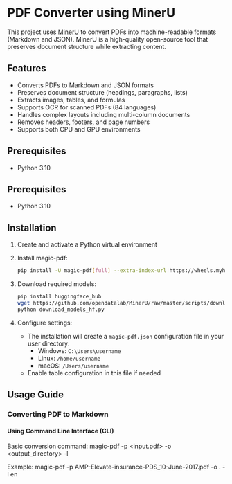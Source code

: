 # PDF Converter using MinerU

This project uses [MinerU](https://github.com/opendatalab/MinerU) to convert PDFs into machine-readable formats (Markdown and JSON). MinerU is a high-quality open-source tool that preserves document structure while extracting content.

## Features

- Converts PDFs to Markdown and JSON formats
- Preserves document structure (headings, paragraphs, lists)
- Extracts images, tables, and formulas
- Supports OCR for scanned PDFs (84 languages)
- Handles complex layouts including multi-column documents
- Removes headers, footers, and page numbers
- Supports both CPU and GPU environments

## Prerequisites

- Python 3.10
## Prerequisites

- Python 3.10

## Installation

1. Create and activate a Python virtual environment

2. Install magic-pdf:
   ```bash
   pip install -U magic-pdf[full] --extra-index-url https://wheels.myhloli.com
   ```

3. Download required models:
   ```bash
   pip install huggingface_hub
   wget https://github.com/opendatalab/MinerU/raw/master/scripts/download_models_hf.py
   python download_models_hf.py
   ```

4. Configure settings:
   - The installation will create a `magic-pdf.json` configuration file in your user directory:
     - Windows: `C:\Users\username`
     - Linux: `/home/username`
     - macOS: `/Users/username`
   - Enable table configuration in this file if needed

## Usage Guide

### Converting PDF to Markdown

#### Using Command Line Interface (CLI)

Basic conversion command:
magic-pdf -p <input.pdf> -o <output_directory> -l <language>

Example:
magic-pdf -p AMP-Elevate-insurance-PDS_10-June-2017.pdf -o . -l en